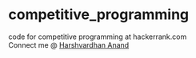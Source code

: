 # competitive_programming
code for competitive programming at hackerrank.com  
Connect me @  [Harshvardhan Anand](https://www.hackerrank.com/harshvardhan_)
